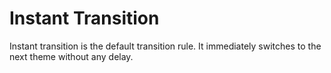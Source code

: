 # Instant Transition

Instant transition is the default transition rule. It immediately switches to the next theme without any delay.